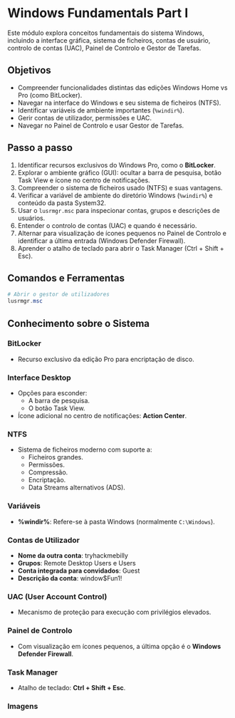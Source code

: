 # Windows Fundamentals Part I

Este módulo explora conceitos fundamentais do sistema Windows, incluindo a interface gráfica, sistema de ficheiros, contas de usuário, controlo de contas (UAC), Painel de Controlo e Gestor de Tarefas.

## Objetivos
- Compreender funcionalidades distintas das edições Windows Home vs Pro (como BitLocker).
- Navegar na interface do Windows e seu sistema de ficheiros (NTFS).
- Identificar variáveis de ambiente importantes (`%windir%`).
- Gerir contas de utilizador, permissões e UAC.
- Navegar no Painel de Controlo e usar Gestor de Tarefas.

## Passo a passo
1. Identificar recursos exclusivos do Windows Pro, como o **BitLocker**.
2. Explorar o ambiente gráfico (GUI): ocultar a barra de pesquisa, botão Task View e ícone no centro de notificações.
3. Compreender o sistema de ficheiros usado (NTFS) e suas vantagens.
4. Verificar a variável de ambiente do diretório Windows (`%windir%`) e conteúdo da pasta System32.
5. Usar o `lusrmgr.msc` para inspecionar contas, grupos e descrições de usuários.
6. Entender o controlo de contas (UAC) e quando é necessário.
7. Alternar para visualização de ícones pequenos no Painel de Controlo e identificar a última entrada (Windows Defender Firewall).
8. Aprender o atalho de teclado para abrir o Task Manager (Ctrl + Shift + Esc).

## Comandos e Ferramentas

```powershell
# Abrir o gestor de utilizadores
lusrmgr.msc
```

## Conhecimento sobre o Sistema

### BitLocker
- Recurso exclusivo da edição Pro para encriptação de disco.

### Interface Desktop
- Opções para esconder:
  - A barra de pesquisa.
  - O botão Task View.
- Ícone adicional no centro de notificações: **Action Center**.

### NTFS
- Sistema de ficheiros moderno com suporte a:
  - Ficheiros grandes.
  - Permissões.
  - Compressão.
  - Encriptação.
  - Data Streams alternativos (ADS).

### Variáveis
- **%windir%**: Refere-se à pasta Windows (normalmente `C:\Windows`).

### Contas de Utilizador
- **Nome da outra conta**: tryhackmebilly
- **Grupos**: Remote Desktop Users e Users
- **Conta integrada para convidados**: Guest
- **Descrição da conta**: window$Fun1!

### UAC (User Account Control)
- Mecanismo de proteção para execução com privilégios elevados.

### Painel de Controlo
- Com visualização em ícones pequenos, a última opção é o **Windows Defender Firewall**.

### Task Manager
- Atalho de teclado: **Ctrl + Shift + Esc**.

### Imagens


